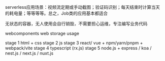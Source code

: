 




serverless应用场景：视频流定期或手动截图；验证码识别；每天结束时计算当天的耗电量；等等等等。总之，Job类的应用基本都适合

无状态的容器，无人使用会自行销毁，不需要担心运维，专注编写业务代码

webcomponents     web storage usage  

stage 1   html + css
stage 2   js
stage 3   react/ vue + npm/yarn/pnpm  + webpack/vite
stage 4  typescript   (rx.js)
stage 5  node.js  + express / koa / nest.js / next.js / nuxt.js 